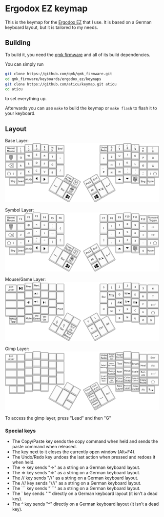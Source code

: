 # Ergodox EZ keymap

This is the keymap for the [Ergodox EZ](https://ergodox-ez.com) that I use.
It is based on a German keyboard layout, but it is tailored to my needs.

## Building

To build it, you need the [qmk firmware](https://github.com/qmk/qmk_firmware/) and all of its build dependencies.

You can simply run

```sh
git clone https://github.com/qmk/qmk_firmware.git
cd qmk_firmware/keyboards/ergodox_ez/keymaps
git clone https://github.com/aticu/keymap.git aticu
cd aticu
```

to set everything up.

Afterwards you can use `make` to build the keymap or `make flash` to flash it to your keyboard.

## Layout

Base Layer:
![Default layer](base.png)

Symbol Layer:
![Symbol layer](symbol.png)

Mouse/Game Layer:
![Gaming layer](game.png)

Gimp Layer:
![Gimp layer](gimp.png)

To access the gimp layer, press "Lead" and then "G"

### Special keys

* The Copy/Paste key sends the copy command when held and sends the paste command when released.
* The key next to it closes the currently open window (Alt+F4).
* The Undo/Redo key undoes the last action when pressed and redoes it when held.
* The -> key sends "->" as a string on a German keyboard layout.
* The => key sends "=>" as a string on a German keyboard layout.
* The // key sends "//" as a string on a German keyboard layout.
* The /// key sends "///" as a string on a German keyboard layout.
* The \`\`\` key sends "\`\`\`" as a string on a German keyboard layout.
* The \` key sends "\`" directly on a German keyboard layout (it isn't a dead key).
* The ^ key sends "^" directly on a German keyboard layout (it isn't a dead key).

